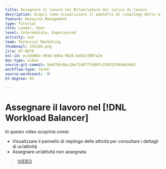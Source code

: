 ```yaml
---
title: Assegnare il lavoro nel Bilanciatore del carico di lavoro
description: Scopri come visualizzare il pannello di riepilogo delle attività e come effettuare assegnazioni a un’attività non assegnata.
feature: Resource Management
type: Tutorial
role: Leader, User
level: Intermediate, Experienced
activity: use
team: Technical Marketing
thumbnail: 335166.png
jira: KT-8878
exl-id: ec3dd98e-4944-4d6a-9936-be83c390fa2e
doc-type: video
source-git-commit: bbdf99c6bc1be714077fd94fc3f8325394de36b3
workflow-type: tm+mt
source-wordcount: '0'
ht-degree: 0%

---
```


# Assegnare il lavoro nel [!DNL Workload Balancer]

In questo video scoprirai come:

* Visualizzare il pannello di riepilogo delle attività per consultare i dettagli di un’attività
* Assegnare un’attività non assegnata


>[!VIDEO](https://video.tv.adobe.com/v/335166/?quality=12&learn=on&enablevpops=1)
